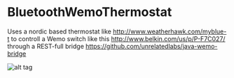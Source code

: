 # BluetoothWemoThermostat

Uses a nordic based thermostat like http://www.weatherhawk.com/myblue-t to controll a Wemo switch like this http://www.belkin.com/us/p/P-F7C027/  through a REST-full bridge https://github.com/unrelatedlabs/java-wemo-bridge


![alt tag](https://raw.github.com/unrelatedlabs/BluetoothWemoThermostat/thermostat.png)
